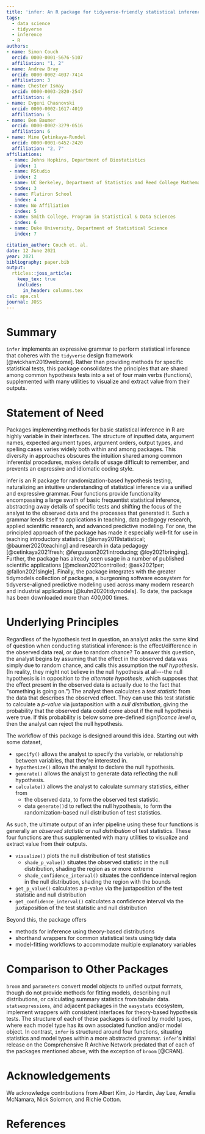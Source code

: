 ```yaml
---
title: 'infer: An R package for tidyverse-friendly statistical inference'
tags:
  - data science
  - tidyverse
  - inference
  - R
authors:
- name: Simon Couch
  orcid: 0000-0001-5676-5107
  affiliation: "1, 2"
- name: Andrew Bray
  orcid: 0000-0002-4037-7414
  affiliation: 3
- name: Chester Ismay
  orcid: 0000-0003-2820-2547
  affiliation: 4
- name: Evgeni Chasnovski
  orcid: 0000-0002-1617-4019
  affiliation: 5
- name: Ben Baumer
  orcid: 0000-0002-3279-0516
  affiliation: 6
- name: Mine Çetinkaya-Rundel
  orcid: 0000-0001-6452-2420
  affiliation: "2, 7"
affiliations:
 - name: Johns Hopkins, Department of Biostatistics
   index: 1
 - name: RStudio
   index: 2
 - name: UC Berkeley, Department of Statistics and Reed College Mathematics Department (on leave)
   index: 3
 - name: Flatiron School
   index: 4
 - name: No Affiliation
   index: 5
 - name: Smith College, Program in Statistical & Data Sciences
   index: 6
 - name: Duke University, Department of Statistical Science
   index: 7

citation_author: Couch et. al.
date: 12 June 2021
year: 2021
bibliography: paper.bib
output: 
  rticles::joss_article:
    keep_tex: true
    includes:
      in_header: columns.tex
csl: apa.csl
journal: JOSS
---
```


# Summary

`infer` implements an expressive grammar to perform statistical inference that coheres with the `tidyverse` design framework [@wickham2019welcome]. Rather than providing methods for specific statistical tests, this package consolidates the principles that are shared among common hypothesis tests into a set of four main verbs (functions), supplemented with many utilities to visualize and extract value from their outputs.

# Statement of Need

Packages implementing methods for basic statistical inference in R are highly variable in their interfaces. The structure of inputted data, argument names, expected argument types, argument orders, output types, and spelling cases varies widely both within and among packages. This diversity in approaches obscures the intuition shared among common inferential procedures, makes details of usage difficult to remember, and prevents an expressive and idiomatic coding style.

infer is an R package for randomization-based hypothesis testing, naturalizing an intuitive understanding of statistical inference via a unified and expressive grammar. Four functions provide functionality encompassing a large swath of basic frequentist statistical inference, abstracting away details of specific tests and shifting the focus of the analyst to the observed data and the processes that generated it. Such a grammar lends itself to applications in teaching, data pedagogy research, applied scientific research, and advanced predictive modeling. For one, the principled approach of the package has made it especially well-fit for use in teaching introductory statistics [@ismay2019statistical; @baumer2020teaching] and research in data pedagogy [@cetinkaya2021fresh; @fergusson2021introducing; @loy2021bringing]. Further, the package has already seen usage in a number of published scientific applications [@mclean2021controlled; @ask2021per; @fallon2021single]. Finally, the package integrates with the greater tidymodels collection of packages, a burgeoning software ecosystem for tidyverse-aligned predictive modeling used across many modern research and industrial applications [@kuhn2020tidymodels]. To date, the package has been downloaded more than 400,000 times.

# Underlying Principles

Regardless of the hypothesis test in question, an analyst asks the same kind of question when conducting statistical inference: is the effect/difference in the observed data real, or due to random chance? To answer this question, the analyst begins by assuming that the effect in the observed data was simply due to random chance, and calls this assumption the *null hypothesis*. (In reality, they might not believe in the null hypothesis at all---the null hypothesis is in opposition to the *alternate hypothesis*, which supposes that the effect present in the observed data is actually due to the fact that "something is going on.") The analyst then calculates a *test statistic* from the data that describes the observed effect. They can use this test statistic to calculate a *p-value* via juxtaposition with a *null distribution*, giving the probability that the observed data could come about if the null hypothesis were true. If this probability is below some pre-defined *significance level* $\alpha$, then the analyst can reject the null hypothesis.

The workflow of this package is designed around this idea. Starting out with some dataset,

+ `specify()` allows the analyst to specify the variable, or relationship between variables, that they're interested in.
+ `hypothesize()` allows the analyst to declare the null hypothesis.
+ `generate()` allows the analyst to generate data reflecting the null hypothesis.
+ `calculate()` allows the analyst to calculate summary statistics, either from
     * the observed data, to form the observed test statistic.
     * data `generate()`d to reflect the null hypothesis, to form the randomization-based null distribution of test statistics.

As such, the ultimate output of an infer pipeline using these four functions is generally an _observed statistic_ or _null distribution_ of test statistics. These four functions are thus supplemented with many utilities to visualize and extract value from their outputs.

+ `visualize()` plots the null distribution of test statistics
     * `shade_p_value()` situates the observed statistic in the null distribution, shading the region as or more extreme 
     * `shade_confidence_interval()` situates the confidence interval region in the null distribution, shading the region with the bounds
+ `get_p_value()` calculates a p-value via the juxtaposition of the test statistic and null distribution
+ `get_confidence_interval()` calculates a confidence interval via the juxtaposition of the test statistic and null distribution

Beyond this, the package offers

* methods for inference using theory-based distributions
* shorthand wrappers for common statistical tests using tidy data
* model-fitting workflows to accommodate multiple explanatory variables

# Comparison to Other Packages

`broom` and `parameters` convert model objects to unified output formats, though do not provide methods for fitting models, describing null distributions, or calculating summary statistics from tabular data. `statsexpressions`, and adjacent packages in the `easystats` ecosystem, implement wrappers with consistent interfaces for theory-based hypothesis tests. The structure of each of these packages is defined by model types, where each model type has its own associated function and/or model object. In contrast, `infer` is structured around four functions, situating statistics and model types within a more abstracted grammar. `infer`'s initial release on the Comprehensive R Archive Network predated that of each of the packages mentioned above, with the exception of `broom` [@CRAN].

# Acknowledgements

We acknowledge contributions from Albert Kim, Jo Hardin, Jay Lee, Amelia McNamara, Nick Solomon, and Richie Cotton.

# References
